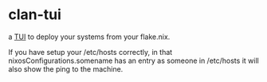 # clan-tui

a [TUI](https://en.wikipedia.org/wiki/Text-based_user_interface) to deploy your systems from your flake.nix.

If you have setup your /etc/hosts correctly, in that nixosConfigurations.somename has an entry as someone in /etc/hosts it will also show the ping to the machine.


